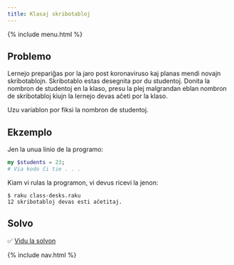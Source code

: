 ```yaml
---
title: Klasaj skribotabloj
---
```


{% include menu.html %}

## Problemo

Lernejo prepariĝas por la jaro post koronaviruso kaj planas mendi novajn skribotablojn. Skribotablo estas desegnita por du studentoj. Donita la nombron de studentoj en la klaso, presu la plej malgrandan eblan nombron de skribotabloj kiujn la lernejo devas aĉeti por la klaso.

Uzu variablon por fiksi la nombron de studentoj.

## Ekzemplo

Jen la unua linio de la programo:

```raku
my $students = 23;
# Via kodo ĉi tie . . .
```

Kiam vi rulas la programon, vi devus ricevi la jenon:

```console
$ raku class-desks.raku
12 skribotabloj devas esti aĉetitaj.
```

## Solvo

✅ [Vidu la solvon](solution)

{% include nav.html %}